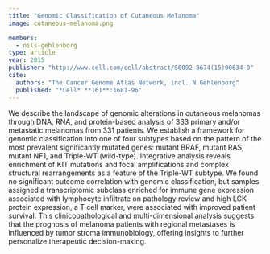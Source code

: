 ```yaml
---
title: "Genomic Classification of Cutaneous Melanoma"
image: cutaneous-melanoma.png

members:
  - nils-gehlenborg
type: article
year: 2015
publisher: "http://www.cell.com/cell/abstract/S0092-8674(15)00634-0"
cite:
  authors: "The Cancer Genome Atlas Network, incl. N Gehlenborg"
  published: "*Cell* **161**:1681-96"
---
```

We describe the landscape of genomic alterations in cutaneous melanomas through DNA, RNA, and protein-based analysis of 333 primary and/or metastatic melanomas from 331 patients. We establish a framework for genomic classification into one of four subtypes based on the pattern of the most prevalent significantly mutated genes: mutant BRAF, mutant RAS, mutant NF1, and Triple-WT (wild-type). Integrative analysis reveals enrichment of KIT mutations and focal amplifications and complex structural rearrangements as a feature of the Triple-WT subtype. We found no significant outcome correlation with genomic classification, but samples assigned a transcriptomic subclass enriched for immune gene expression associated with lymphocyte infiltrate on pathology review and high LCK protein expression, a T cell marker, were associated with improved patient survival. This clinicopathological and multi-dimensional analysis suggests that the prognosis of melanoma patients with regional metastases is influenced by tumor stroma immunobiology, offering insights to further personalize therapeutic decision-making.